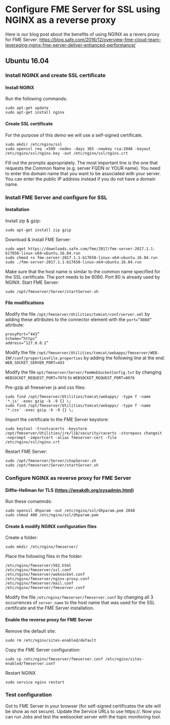 # Configure FME Server for SSL using NGINX as a reverse proxy
Here is our blog post about the benefits of using NGINX as a revers proxy for FME Server:
https://blog.safe.com/2016/12/overview-fme-cloud-team-leveraging-nginx-fme-server-deliver-enhanced-performance/
## Ubuntu 16.04
### Install NGINX and create SSL certificate
#### Install NGINX
Run the following commands:
```
sudo apt-get update
sudo apt-get install nginx
```
#### Create SSL certificate
For the purpose of this demo we will use a self-signed certificate.
```
sudo mkdir /etc/nginx/ssl
sudo openssl req -x509 -nodes -days 365 -newkey rsa:2048 -keyout /etc/nginx/ssl/nginx.key -out /etc/nginx/ssl/nginx.crt
```
Fill out the prompts appropriately. The most important line is the one that requests the Common Name (e.g. server FQDN or YOUR name). You need to enter the domain name that you want to be associated with your server. You can enter the public IP address instead if you do not have a domain name.
### Install FME Server and configure for SSL
#### Installation
Install zip & gzip:
```
sudo apt-get install zip gzip
```
Download & install FME Server:
```
sudo wget https://downloads.safe.com/fme/2017/fme-server-2017.1.1-b17650-linux-x64~ubuntu.16.04.run
sudo chmod +x fme-server-2017.1.1-b17650-linux-x64~ubuntu.16.04.run
sudo ./fme-server-2017.1.1-b17650-linux-x64~ubuntu.16.04.run
```
Make sure that the host name is similar to the common name specified for the SSL certificate. The port needs to be 8080. Port 80 is already used by NGINX.
Start FME Server:
```
sudo /opt/fmeserver/Server/startServer.sh
```
#### File modifications
Modify the file `/opt/fmeserver/Utilities/tomcat/conf/server.xml` by adding these attributes to the connector element with the `port=”8080”` attribute:
```
proxyPort=”443”
Scheme=”https”
address=”127.0.0.1”
```
Modify the file `/opt/fmeserver/Utilities/tomcat/webapps/fmeserver/WEB-INF/conf/propertiesFile.properties` by adding the following line at the end: `WEB_SOCKET_SERVER_PORT=443`

Modify the file `opt/fmeserver/Server/fmeWebSocketConfig.txt` by changing `WEBSOCKET_REQUEST_PORT=7078` to `WEBSOCKET_REQUEST_PORT=8078`

Pre-gzip all fmeserver js and css files:
```
sudo find /opt/fmeserver/Utilities/tomcat/webapps/ -type f -name '*.js' -exec gzip -k -9 {} \;
sudo find /opt/fmeserver/Utilities/tomcat/webapps/ -type f -name '*.css' -exec gzip -k -9 {} \;
```
Import the certificate to the FME Server keystore:
```
sudo keytool -trustcacerts -keystore /opt/fmeserver/Utilities/jre/lib/security/cacerts -storepass changeit -noprompt -importcert -alias fmeserver-cert -file /etc/nginx/ssl/nginx.crt
```
Restart FME Server:
```
sudo /opt/fmeserver/Server/stopServer.sh
sudo /opt/fmeserver/Server/startServer.sh
```
### Configure NGINX as reverse proxy for FME Server
#### Diffie-Hellman for TLS (https://weakdh.org/sysadmin.html)
Run these comamnds:
```
sudo openssl dhparam -out /etc/nginx/ssl/dhparam.pem 2048
sudo chmod 400 /etc/nginx/ssl/dhparam.pem
```
#### Create & modify NGINX configuration files
Create a folder:
```
sudo mkdir /etc/nginx/fmeserver/
```
Place the following files in the folder:
```
/etc/nginx/fmeserver/502.html
/etc/nginx/fmeserver/ssl.conf
/etc/nginx/fmeserver/websocket.conf
/etc/nginx/fmeserver/nginx-proxy.conf
/etc/nginx/fmeserver/mail.conf
/etc/nginx/fmeserver/fmeserver.conf
```
Modify the file `/etc/nginx/fmeserver/fmeserver.conf` by changing all 3 occurrences of `server_name` to the host name that was used for the SSL certificate and the FME Server installation.
#### Enable the reverse proxy for FME Server
Remove the default site:
```
sudo rm /etc/nginx/sites-enabled/default
```
Copy the FME Server configuration:
```
sudo cp /etc/nginx/fmeserver/fmeserver.conf /etc/nginx/sites-enabled/fmeserver.conf
```
Restart NGINX
```
sudo service nginx restart
```
### Test configuration
Got to FME Server in your browser (for self-signed certificates the site will be show as not secure). Update the Service URLs to use https://. Now you can run Jobs and test the websocket server with the topic monitoring tool.
